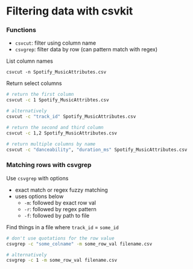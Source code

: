 # Filtering data with csvkit

### Functions
- `csvcut`: filter using column name
- `csvgrep`: filter data by row (can pattern match with regex)

List column names
```
csvcut -n Spotify_MusicAttributes.csv
```
Return select columns
```bash
# return the first column
csvcut -c 1 Spotify_MusicAttribtes.csv

# alternatively
csvcut -c "track_id" Spotify_MusicAttributes.csv

# return the second and third column
csvcut -c 1,2 Spotify_MusicAttributes.csv

# return multiple columns by name
csvcut -c "danceability", "duration_ms" Spotify_MusicAttributes.csv
```

### Matching rows with csvgrep
Use `csvgrep` with options
- exact match or regex fuzzy matching
- uses options below
    - `-m`: followed by exact row val
    - `-r`: followed by regex pattern
    - `-f`: followed by path to file

Find things in a file where `track_id` = `some_id`
```bash
# don't use quotations for the row value
csvgrep -c "some_colname" -m some_row_val filename.csv

# alternatively
csvgrep -c 1 -m some_row_val filename.csv
```
